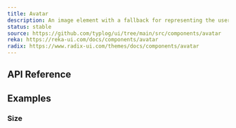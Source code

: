 ```yaml
---
title: Avatar
description: An image element with a fallback for representing the user.
status: stable
source: https://github.com/typlog/ui/tree/main/src/components/avatar
reka: https://reka-ui.com/docs/components/avatar
radix: https://www.radix-ui.com/themes/docs/components/avatar
---
```


<Example name="avatar/Overview.vue" variant="hide" />

## API Reference

<PropsTable name="Avatar" />

## Examples

### Size

<Example name="avatar/Size.vue" />
